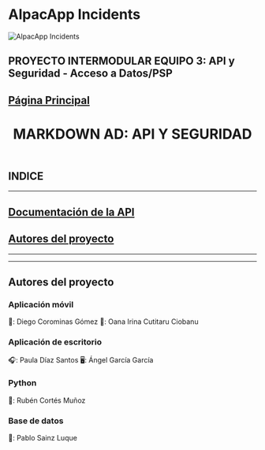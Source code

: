 # AlpacApp Incidents
![AlpacApp Incidents](https://github.com/Kangelx/Base-de-datos-Proyecto-2024-2025/assets/119075863/b050ec80-3a7d-461e-9adc-8b08df20b509)

## PROYECTO INTERMODULAR EQUIPO 3: API y Seguridad - Acceso a Datos/PSP
## [Página Principal](https://github.com/Kangelx/Proyecto2024-2025/blob/main/README.md)
</head>
  <body>
    <header class="page-header" role="banner">
      <h1 class="project-name">MARKDOWN AD: API Y SEGURIDAD</h1>
    </header>
   

## INDICE 

-------------------------------------------------------------------------------------------------------------------------------------------------------------------------------------------------------------------------------
## [Documentación de la API](https://github.com/Kangelx/Base-de-datos-Proyecto-2024-2025/blob/main/DocumentacionAPI/DocumentacionGit.md)

## [Autores del proyecto](#autores-del-proyecto)
-------------------------------------------------------------------------------------------------------------------------------------------------------------------------------------------------------------------------------

---

## Autores del proyecto
### Aplicación móvil
📱: Diego Corominas Gómez
🦙: Oana Irina Cutitaru Ciobanu

### Aplicación de escritorio
🎧: Paula Díaz Santos
🖥️: Ángel García García

### Python
🐍: Rubén Cortés Muñoz

### Base de datos
📁: Pablo Sainz Luque
